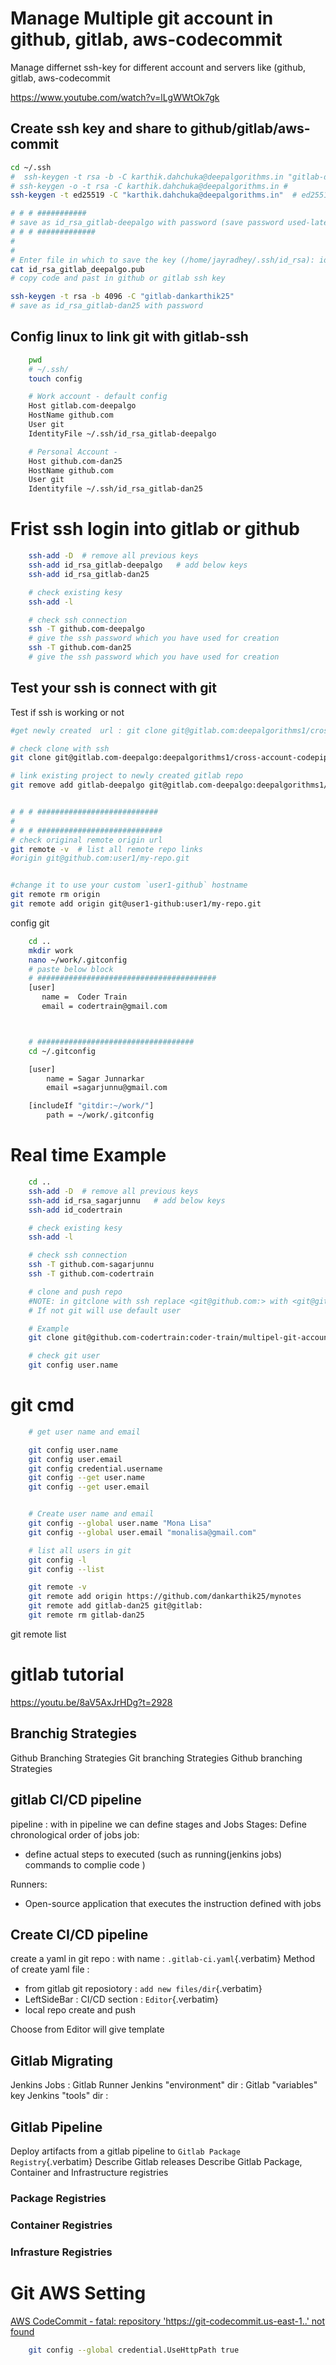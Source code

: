 # Manage Multiple git account in github, gitlab, aws-codecommit

Manage differnet ssh-key for different account and servers like (github,
gitlab, aws-codecommit

<https://www.youtube.com/watch?v=lLgWWtOk7gk>

## Create ssh key and share to github/gitlab/aws-commit

``` sh
cd ~/.ssh
#  ssh-keygen -t rsa -b -C karthik.dahchuka@deepalgorithms.in "gitlab-deepalgo"
# ssh-keygen -o -t rsa -C karthik.dahchuka@deepalgorithms.in # 
ssh-keygen -t ed25519 -C "karthik.dahchuka@deepalgorithms.in"  # ed25519 is more secure than rsa

# # # ###########
# save as id_rsa_gitlab-deepalgo with password (save password used-later)
# # # #############
#
#
# Enter file in which to save the key (/home/jayradhey/.ssh/id_rsa): id_rsa_gitlab_deepalgo
cat id_rsa_gitlab_deepalgo.pub
# copy code and past in github or gitlab ssh key

ssh-keygen -t rsa -b 4096 -C "gitlab-dankarthik25"
# save as id_rsa_gitlab-dan25 with password

```

## Config linux to link git with gitlab-ssh 
``` sh
    pwd
    # ~/.ssh/
    touch config

    # Work account - default config
    Host gitlab.com-deepalgo
    HostName github.com
    User git
    IdentityFile ~/.ssh/id_rsa_gitlab-deepalgo

    # Personal Account - 
    Host github.com-dan25
    HostName github.com
    User git
    Identityfile ~/.ssh/id_rsa_gitlab-dan25

```

# Frist ssh login into gitlab or github
``` sh
    ssh-add -D  # remove all previous keys 
    ssh-add id_rsa_gitlab-deepalgo   # add below keys 
    ssh-add id_rsa_gitlab-dan25

    # check existing kesy
    ssh-add -l

    # check ssh connection
    ssh -T github.com-deepalgo
    # give the ssh password which you have used for creation  
    ssh -T github.com-dan25
    # give the ssh password which you have used for creation  
```
## Test your ssh is connect with git

Test if ssh is working or not

``` sh
#get newly created  url : git clone git@gitlab.com:deepalgorithms1/cross-account-codepipeline-in-aws.git

# check clone with ssh
git clone git@gitlab.com-deepalgo:deepalgorithms1/cross-account-codepipeline-in-aws.git

# link existing project to newly created gitlab repo
git remove add gitlab-deepalgo git@gitlab.com-deepalgo:deepalgorithms1/cross-account-codepipeline-in-aws.git


# # # ###########################
# 
# # # ############################
# check original remote origin url
git remote -v  # list all remote repo links 
#origin git@github.com:user1/my-repo.git


#change it to use your custom `user1-github` hostname
git remote rm origin
git remote add origin git@user1-github:user1/my-repo.git
```

config git
``` sh
    cd ..
    mkdir work
    nano ~/work/.gitconfig
    # paste below block 
    # ########################################
    [user]
       name =  Coder Train
       email = codertrain@gmail.com



    # ###################################
    cd ~/.gitconfig

    [user]
        name = Sagar Junnarkar
        email =sagarjunnu@gmail.com

    [includeIf "gitdir:~/work/"]
        path = ~/work/.gitconfig
```
# Real time Example
``` sh
    cd ..
    ssh-add -D  # remove all previous keys 
    ssh-add id_rsa_sagarjunnu   # add below keys 
    ssh-add id_codertrain

    # check existing kesy
    ssh-add -l

    # check ssh connection
    ssh -T github.com-sagarjunnu
    ssh -T github.com-codertrain

    # clone and push repo
    #NOTE: in gitclone with ssh replace <git@github.com:> with <git@github.com-codertrain>
    # If not git will use default user

    # Example
    git clone git@github.com-codertrain:coder-train/multipel-git-accounts-demo.git

    # check git user
    git config user.name
```
# git cmd
``` sh
    # get user name and email

    git config user.name
    git config user.email
    git config credential.username
    git config --get user.name
    git config --get user.email


    # Create user name and email
    git config --global user.name "Mona Lisa"
    git config --global user.email "monalisa@gmail.com"

    # list all users in git 
    git config -l
    git config --list

    git remote -v
    git remote add origin https://github.com/dankarthik25/mynotes
    git remote add gitlab-dan25 git@gitlab:
    git remote rm gitlab-dan25  
```
git remote list

# gitlab tutorial

<https://youtu.be/8aV5AxJrHDg?t=2928>

## Branchig Strategies

Github Branching Strategies Git branching Strategies Github branching
Strategies

## gitlab CI/CD pipeline

pipeline : with in pipeline we can define stages and Jobs Stages: Define
chronological order of jobs job:

-   define actual steps to executed (such as running(jenkins jobs)
    commands to complie code )

Runners:

-   Open-source application that executes the instruction defined with
    jobs

## Create CI/CD pipeline

create a yaml in git repo : with name : `.gitlab-ci.yaml`{.verbatim}
Method of create yaml file :

-   from gitlab git reposiotory : `add new files/dir`{.verbatim}
-   LeftSideBar : CI/CD section : `Editor`{.verbatim}
-   local repo create and push

Choose from Editor will give template

## Gitlab Migrating

Jenkins Jobs : Gitlab Runner Jenkins \"environment\" dir : Gitlab
\"variables\" key Jenkins \"tools\" dir :

## Gitlab Pipeline

Deploy artifacts from a gitlab pipeline to
`Gitlab Package Registry`{.verbatim} Describe Gitlab releases Describe
Gitlab Package, Container and Infrastructure registries

### Package Registries

### Container Registries

### Infrasture Registries

# Git AWS Setting

[AWS CodeCommit - fatal: repository
\'<https://git-codecommit.us-east-1>..\' not
found](https://stackoverflow.com/questions/50635130/aws-codecommit-fatal-repository-https-git-codecommit-us-east-1-not-foun)
``` sh
    git config --global credential.UseHttpPath true
```
